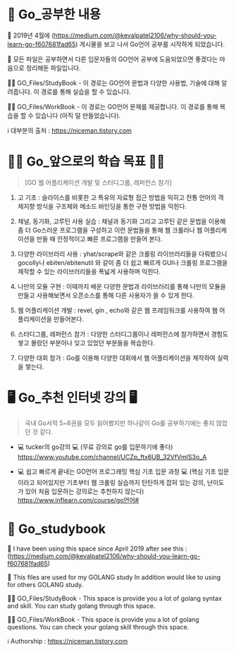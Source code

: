 # 🚀 Go_공부한 내용 

🔖 2019년 4월에 (https://medium.com/@kevalpatel2106/why-should-you-learn-go-f607681fad65) 게시물을 보고 나서 Go언어 공부를 시작하게 되었습니다.

📁 모든 파일은 공부하면서 다른 입문자들의 GO언어 공부에 도움되었으면 좋겠다는 마음으로 정리해둔 파일입니다.

👨‍💻 GO_Files/StudyBook - 이 경로는 GO언어 문법과 다양한 사용법, 기술에 대해 알려줍니다. 이 경로를 통해 실습을 할 수 있습니다.

👨‍💻 GO_Files/WorkBook - 이 경로는 GO언어 문제를 제공합니다. 이 경로를 통해 복습을 할 수 있습니다 (아직 덜 만들었습니다).

ℹ️ 대부분의 출처 : https://niceman.tistory.com

# 👨‍🎓 Go_앞으로의 학습 목표 👨‍🎓

> [GO 웹 어플리케이션 개발 및 스터디그룹, 레퍼런스 참가]

1. 고 기초 : 슬라이스를 비롯한 고 특유의 자료형 접근 방법을 익히고 전통 언어의 객체지향 
방식을 구조체와 메소드 바인딩을 통한 구현 방법을 익힌다.

2. 채널, 동기화, 고루틴 사용 실습 : 채널과 동기화 그리고 고루틴 같은 문법을 이용해 좀 더 Go스러운 프로그램을
구성하고 이런 문법들을 통해 웹 크롤러나 웹 어플리케이션을 만들 때 안정적이고 빠른 프로그램을 만들어 본다.

3. 다양한 라이브러리 사용 : yhat/scrape와 같은 크롤링 라이브러리들을 다뤄봤으니 gocolly나
ebiten/ebitenutil 와 같이 좀 더 쉽고 빠르게 GUI나 크롤링 프로그램을 제작할 수 있는 라이브러리들을
폭넓게 사용하며 익힌다.

4. 나만의 모듈 구현 : 이때까지 배운 다양한 문법과 라이브러리를 통해 나만의 모듈을 만들고 사용해보면서
오픈소스를 통해 다른 사용자가 쓸 수 있게 한다.

5. 웹 어플리케이션 개발 : revel, gin , echo와 같은 웹 프레임워크를 사용하여 웹 어플리케이션을 만들어본다.

6. 스터디그룹, 레퍼런스 참가 : 다양한 스터디그룹이나 레퍼런스에 참가하면서 경험도 쌓고 몰랐던 부분이나 잊고 있었던 부분들을 복습한다.

7. 다양한 대회 참가 : Go를 이용해 다양한 대회에서 웹 어플리케이션을 제작하여 실력을 쌓는다.

# 🖥️ Go_추천 인터넷 강의 🖥️

> 국내 Go서적 5~6권을 모두 읽어봤지만 하나같이 Go를 공부하기에는 좋지 않았던 것 같다.

* 💻 tucker의 go강의 💻 (무료 강의로 go를 입문하기에 좋다) https://www.youtube.com/channel/UCZp_ftx6UB_32VfVmlS3o_A

* 💻 쉽고 빠르게 끝내는 GO언어 프로그래밍 핵심 기초 입문 과정 💻 (핵심 기초 입문이라고 되어있지만 기초부터 웹 크롤링 실습까지 탄탄하게 잡혀 있는 강의, 난이도가 있어 처음 입문하는 강의로는 추천하지 않는다) https://www.inflearn.com/course/go언어#

# 🚀 Go_studybook

🔖  I have been using this space since April 2019 after see this : (https://medium.com/@kevalpatel2106/why-should-you-learn-go-f607681fad65)

📁 This files are used for my GOLANG study In addition would like to using for others GOLANG study.


👨‍💻 GO_Files/StudyBook - This space is provide you a lot of golang syntax and skill. You can study golang through this space.


👨‍💻 GO_Files/WorkBook - This space is provide you a lot of golang questions. You can check your golang skill through this space. 


ℹ️ Authorship : https://niceman.tistory.com

